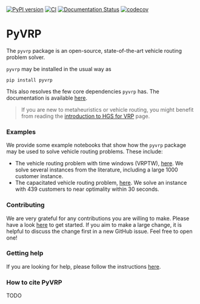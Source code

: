 [![PyPI version](https://badge.fury.io/py/pyvrp.svg)](https://badge.fury.io/py/pyvrp)
[![CI](https://github.com/N-Wouda/pyvrp/actions/workflows/CI.yml/badge.svg?branch=main)](https://github.com/N-Wouda/pyvrp/actions/workflows/CI.yml)
[![Documentation Status](https://readthedocs.org/projects/pyvrp/badge/?version=latest)](https://pyvrp.readthedocs.io/en/latest/?badge=latest)
[![codecov](https://codecov.io/gh/N-Wouda/pyvrp/branch/main/graph/badge.svg?token=G9JKIVZOHB)](https://codecov.io/gh/N-Wouda/pyvrp)

# PyVRP

The `pyvrp` package is an open-source, state-of-the-art vehicle routing problem solver.

`pyvrp` may be installed in the usual way as
```
pip install pyvrp
```
This also resolves the few core dependencies `pyvrp` has.
The documentation is available [here][1].

> If you are new to metaheuristics or vehicle routing, you might benefit from reading the [introduction to HGS for VRP][6] page.

### Examples

We provide some example notebooks that show how the `pyvrp` package may be used to solve vehicle routing problems.
These include:

- The vehicle routing problem with time windows (VRPTW), [here][4].
  We solve several instances from the literature, including a large 1000 customer instance.
- The capacitated vehicle routing problem, [here][5].
  We solve an instance with 439 customers to near optimality within 30 seconds.

### Contributing

We are very grateful for any contributions you are willing to make. Please have
a look [here][2] to get started. If you aim to make a large change, it is
helpful to discuss the change first in a new GitHub issue. Feel free to open
one!

### Getting help

If you are looking for help, please follow the instructions [here][3].

### How to cite PyVRP

TODO


[1]: https://pyvrp.readthedocs.io/en/latest/

[2]: https://pyvrp.readthedocs.io/en/latest/dev/contributing.html

[3]: https://pyvrp.readthedocs.io/en/latest/setup/getting_help.html

[4]: https://pyvrp.readthedocs.io/en/latest/examples/vrptw.html

[5]: https://pyvrp.readthedocs.io/en/latest/examples/cvrp.html

[6]: https://pyvrp.readthedocs.io/en/latest/setup/introduction_to_hgs.html
